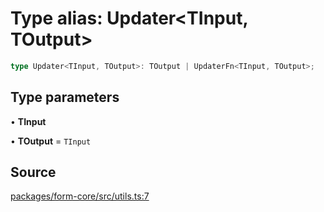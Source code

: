 # Type alias: Updater\<TInput, TOutput\>

```ts
type Updater<TInput, TOutput>: TOutput | UpdaterFn<TInput, TOutput>;
```

## Type parameters

• **TInput**

• **TOutput** = `TInput`

## Source

[packages/form-core/src/utils.ts:7](https://github.com/TanStack/form/blob/5aaf73c63cd794485f5bed1e917a8daa05a297dc/packages/form-core/src/utils.ts#L7)
